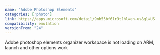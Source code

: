 ```yaml
---
name: "Adobe Photoshop Elements"
categories: ['photo']
link: https://apps.microsoft.com/detail/9nh55bf6lr3t?hl=en-us&gl=US
compatibility: emulation
versionFrom: "24"
---
```


Adobe photoshop elements organizer workspace is not loading on ARM, launch and other options work